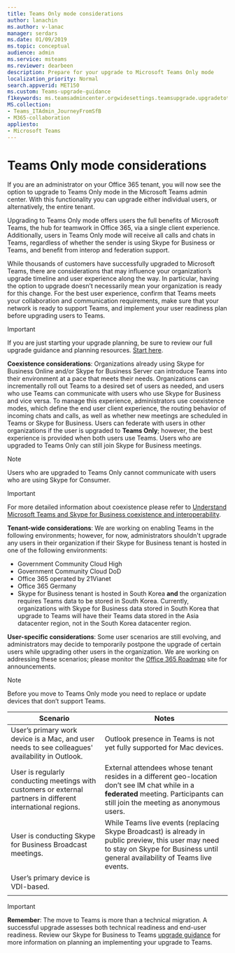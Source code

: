 ```yaml
---
title: Teams Only mode considerations
author: lanachin
ms.author: v-lanac
manager: serdars
ms.date: 01/09/2019
ms.topic: conceptual
audience: admin
ms.service: msteams
ms.reviewer: dearbeen
description: Prepare for your upgrade to Microsoft Teams Only mode 
localization_priority: Normal
search.appverid: MET150
ms.custom: Teams-upgrade-guidance
f1keywords: ms.teamsadmincenter.orgwidesettings.teamsupgrade.upgradetoteams
MS.collection: 
- Teams_ITAdmin_JourneyFromSfB
- M365-collaboration
appliesto:
- Microsoft Teams
---
```


# Teams Only mode considerations

If you are an administrator on your Office 365 tenant, you will now see the option to upgrade to Teams Only mode in the Microsoft Teams admin center. With this functionality you can upgrade either individual users, or alternatively, the entire tenant.  

Upgrading to Teams Only mode offers users the full benefits of Microsoft Teams, the hub for teamwork in Office 365, via a single client experience. Additionally, users in Teams Only mode will receive all calls and chats in Teams, regardless of whether the sender is using Skype for Business or Teams, and benefit from interop and federation support.

While thousands of customers have successfully upgraded to Microsoft Teams, there are considerations that may influence your organization’s upgrade timeline and user experience along the way. In particular, having the option to upgrade doesn’t necessarily mean your organization is ready for this change. For the best user experience, confirm that Teams meets your collaboration and communication requirements, make sure that your network is ready to support Teams, and implement your user readiness plan before upgrading users to Teams. 

> [!IMPORTANT]
> If you are just starting your upgrade planning, be sure to review our full upgrade guidance and planning resources. [Start here](upgrade-start-here.md). 

**Coexistence considerations**: Organizations already using Skype for Business Online and/or Skype for Business Server can introduce Teams into their environment at a pace that meets their needs. Organizations can incrementally roll out Teams to a desired set of users as needed, and users who use Teams can communicate with users who use Skype for Business and vice versa. To manage this experience, administrators use coexistence modes, which define the end user client experience, the routing behavior of incoming chats and calls, as well as whether new meetings are scheduled in Teams or Skype for Business. Users can federate with users in other organizations if the user is upgraded to **Teams Only**; however, the best experience is provided when both users use Teams. Users who are upgraded to Teams Only can still join Skype for Business meetings. 

> [!NOTE]
> Users who are upgraded to Teams Only cannot communicate with users who are using Skype for Consumer.

> [!IMPORTANT]
> For more detailed information about coexistence please refer to [Understand Microsoft Teams and Skype for Business coexistence and interoperability](teams-and-skypeforbusiness-coexistence-and-interoperability.md). 

**Tenant-wide considerations**: We are working on enabling Teams in the following environments; however, for now, administrators shouldn't upgrade any users in their organization if their Skype for Business tenant is hosted in one of the following environments:

 - Government Community Cloud High
 - Government Community Cloud DoD
 - Office 365 operated by 21Vianet
 - Office 365 Germany
 - Skype for Business tenant is hosted in South Korea **and** the organization requires Teams data to be stored in South Korea. Currently, organizations with Skype for Business data stored in South Korea that upgrade to Teams will have their Teams data stored in the Asia datacenter region, not in the South Korea datacenter region.

**User-specific considerations**: Some user scenarios are still evolving, and administrators may decide to temporarily postpone the upgrade of certain users while upgrading other users in the organization. We are working on addressing these scenarios; please monitor the [Office 365 Roadmap](https://www.microsoft.com/en-us/microsoft-365/roadmap) site for announcements.

> [!NOTE]
> Before you move to Teams Only mode you need to replace or update devices that don’t support Teams. 

| Scenario | Notes |
|----------|-------|
|User’s primary work device is a Mac, and user needs to see colleagues' availability in Outlook. | Outlook presence in Teams is not yet fully supported for Mac devices. |
| User is regularly conducting meetings with customers or external partners in different international regions. | External attendees whose tenant resides in a different geo-location don’t see IM chat while in a **federated** meeting. Participants can still join the meeting as anonymous users. |
| User is conducting Skype for Business Broadcast meetings. |  While Teams live events (replacing Skype Broadcast) is already in public preview, this user may need to stay on Skype for Business until general availability of Teams live events.
| User’s primary device is VDI-based. | |
|||

> [!IMPORTANT]
> **Remember**: The move to Teams is more than a technical migration. A successful upgrade assesses both technical readiness and end-user readiness. Review our Skype for Business to Teams [upgrade guidance](upgrade-framework.md) for more information on planning an implementing your upgrade to Teams.  
